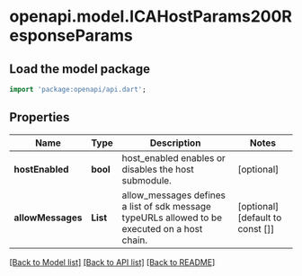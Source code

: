 # openapi.model.ICAHostParams200ResponseParams

## Load the model package
```dart
import 'package:openapi/api.dart';
```

## Properties
Name | Type | Description | Notes
------------ | ------------- | ------------- | -------------
**hostEnabled** | **bool** | host_enabled enables or disables the host submodule. | [optional] 
**allowMessages** | **List<String>** | allow_messages defines a list of sdk message typeURLs allowed to be executed on a host chain. | [optional] [default to const []]

[[Back to Model list]](../README.md#documentation-for-models) [[Back to API list]](../README.md#documentation-for-api-endpoints) [[Back to README]](../README.md)


